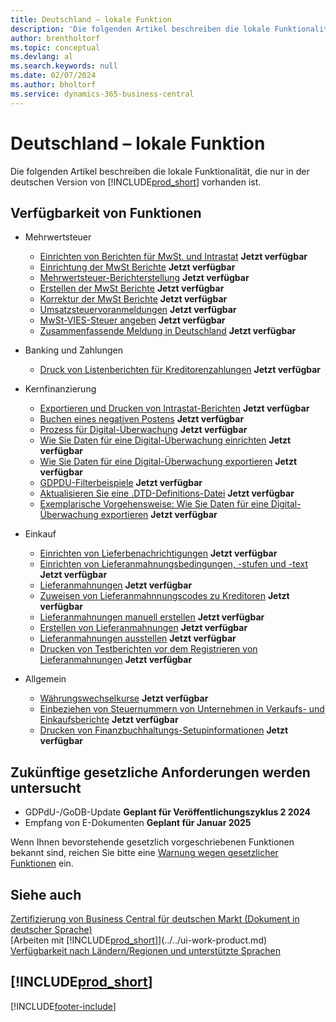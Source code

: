 ```yaml
---
title: Deutschland – lokale Funktion
description: 'Die folgenden Artikel beschreiben die lokale Funktionalität, die in der deutschen Version von Business Central verfügbar ist.'
author: brentholtorf
ms.topic: conceptual
ms.devlang: al
ms.search.keywords: null
ms.date: 02/07/2024
ms.author: bholtorf
ms.service: dynamics-365-business-central
---
```

# <a name="germany-local-functionality"></a>Deutschland – lokale Funktion

Die folgenden Artikel beschreiben die lokale Funktionalität, die nur in der deutschen Version von [!INCLUDE[prod_short](../../includes/prod_short.md)] vorhanden ist.  

## <a name="feature-availability"></a>Verfügbarkeit von Funktionen

* Mehrwertsteuer
    * [Einrichten von Berichten für MwSt. und Intrastat](how-to-set-up-reports-for-vat-and-intrastat.md) **Jetzt verfügbar**
    * [Einrichtung der MwSt Berichte](how-to-set-up-vat-reports.md) **Jetzt verfügbar**
    * [Mehrwertsteuer-Berichterstellung](vat-reporting.md) **Jetzt verfügbar**
    * [Erstellen der MwSt Berichte](how-to-create-vat-reports.md) **Jetzt verfügbar**
    * [Korrektur der MwSt Berichte](how-to-correct-vat-reports.md) **Jetzt verfügbar**
    * [Umsatzsteuervoranmeldungen](how-to-set-up-and-export-sales-vat-advance-notifications.md) **Jetzt verfügbar**
    * [MwSt-VIES-Steuer angeben](how-to-declare-vat-vies-tax.md) **Jetzt verfügbar**
    * [Zusammenfassende Meldung in Deutschland](eu-sales-list-in-germany.md) **Jetzt verfügbar**

* Banking und Zahlungen
    * [Druck von Listenberichten für Kreditorenzahlungen](how-to-print-vendor-payments-list-reports.md) **Jetzt verfügbar**

* Kernfinanzierung
    * [Exportieren und Drucken von Intrastat-Berichten](how-to-export-and-print-intrastat-reports.md) **Jetzt verfügbar**
    * [Buchen eines negativen Postens](how-to-post-a-negative-entry.md) **Jetzt verfügbar**
    * [Prozess für Digital-Überwachung](process-for-digital-audits.md) **Jetzt verfügbar**
    * [Wie Sie Daten für eine Digital-Überwachung einrichten](how-to-set-up-data-exports-for-digital-audits.md) **Jetzt verfügbar**
    * [Wie Sie Daten für eine Digital-Überwachung exportieren](how-to-export-data-for-a-digital-audit.md) **Jetzt verfügbar**
    * [GDPDU-Filterbeispiele](gdpdu-filter-examples.md) **Jetzt verfügbar**
    * [Aktualisieren Sie eine .DTD-Definitions-Datei](how-to-upgrade-a-.dtd-definition-file.md) **Jetzt verfügbar**
    * [Exemplarische Vorgehensweise: Wie Sie Daten für eine Digital-Überwachung exportieren](walkthrough-exporting-data-for-a-digital-audit.md) **Jetzt verfügbar**

* Einkauf
    * [Einrichten von Lieferbenachrichtigungen](how-to-set-up-delivery-reminders.md) **Jetzt verfügbar**
    * [Einrichten von Lieferanmahnungsbedingungen, -stufen und -text](how-to-set-up-delivery-reminder-terms-levels-and-text.md) **Jetzt verfügbar**
    * [Lieferanmahnungen](delivery-reminders.md) **Jetzt verfügbar**
    * [Zuweisen von Lieferanmahnnungscodes zu Kreditoren](how-to-assign-delivery-reminder-codes-to-vendors.md) **Jetzt verfügbar**
    * [Lieferanmahnungen manuell erstellen](how-to-create-delivery-reminders-manually.md) **Jetzt verfügbar**
    * [Erstellen von Lieferanmahnungen](how-to-generate-delivery-reminders.md) **Jetzt verfügbar**
    * [Lieferanmahnungen ausstellen](how-to-issue-delivery-reminders.md) **Jetzt verfügbar**
    * [Drucken von Testberichten vor dem Registrieren von Lieferanmahnungen](how-to-print-test-reports-for-delivery-reminders.md) **Jetzt verfügbar**

* Allgemein
    * [Währungswechselkurse](currency-exchange-rates.md) **Jetzt verfügbar**
    * [Einbeziehen von Steuernummern von Unternehmen in Verkaufs- und Einkaufsberichte](how-to-include-company-registration-numbers-on-sales-reports-and-purchase-reports.md) **Jetzt verfügbar**
    * [Drucken von Finanzbuchhaltungs-Setupinformationen](how-to-print-general-ledger-setup-information.md) **Jetzt verfügbar**

## <a name="future-legislation-requirements-being-investigated"></a>Zukünftige gesetzliche Anforderungen werden untersucht

* GDPdU-/GoDB-Update **Geplant für Veröffentlichungszyklus 2 2024**
* Empfang von E-Dokumenten **Geplant für Januar 2025**

Wenn Ihnen bevorstehende gesetzlich vorgeschriebenen Funktionen bekannt sind, reichen Sie bitte eine [Warnung wegen gesetzlicher Funktionen](https://forms.office.com/pages/responsepage.aspx?id=v4j5cvGGr0GRqy180BHbRwkeauYiJKZOpJ0CtKuVmJlURURaMlQ4Rk05UFY4NkVEOTA0MUU5WThXSC4u) ein.

## <a name="see-also"></a>Siehe auch

[Zertifizierung von Business Central für deutschen Markt (Dokument in deutscher Sprache)](https://go.microsoft.com/fwlink/?linkid=875256)  
[Arbeiten mit [!INCLUDE[prod_short](../../includes/prod_short.md)]](../../ui-work-product.md)  
[Verfügbarkeit nach Ländern/Regionen und unterstützte Sprachen](/dynamics365/business-central/dev-itpro/compliance/apptest-countries-and-translations)  

## [!INCLUDE[prod_short](../../includes/free_trial_md.md)]  


[!INCLUDE[footer-include](../../includes/footer-banner.md)]

